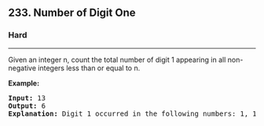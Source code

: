 <h2>233. Number of Digit One</h2><h3>Hard</h3><hr><div><p>Given an integer n, count the total number of digit 1 appearing in all non-negative integers less than or equal to n.</p>

<p><strong>Example:</strong></p>

<pre><strong>Input:</strong> 13
<strong>Output:</strong> 6 
<strong>Explanation: </strong>Digit 1 occurred in the following numbers: 1, 10, 11, 12, 13.
</pre>
</div>